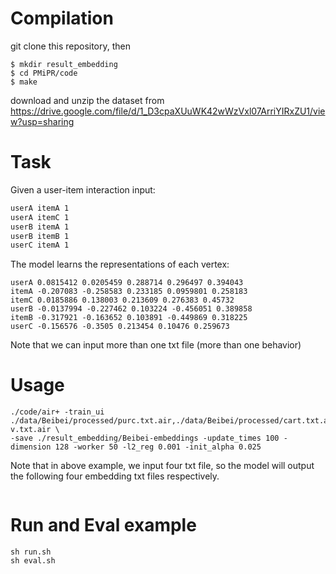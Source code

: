 

# Compilation
git clone this repository, then
```
$ mkdir result_embedding
$ cd PMiPR/code
$ make
```
download and unzip the dataset from https://drive.google.com/file/d/1_D3cpaXUuWK42wWzVxl07ArriYIRxZU1/view?usp=sharing

# Task
Given a user-item interaction input:
```txt
userA itemA 1
userA itemC 1
userB itemA 1
userB itemB 1
userC itemA 1
```
The model learns the representations of each vertex:
```
userA 0.0815412 0.0205459 0.288714 0.296497 0.394043
itemA -0.207083 -0.258583 0.233185 0.0959801 0.258183
itemC 0.0185886 0.138003 0.213609 0.276383 0.45732
userB -0.0137994 -0.227462 0.103224 -0.456051 0.389858
itemB -0.317921 -0.163652 0.103891 -0.449869 0.318225
userC -0.156576 -0.3505 0.213454 0.10476 0.259673
```
Note that we can input more than one txt file (more than one behavior)

# Usage
```
./code/air+ -train_ui ./data/Beibei/processed/purc.txt.air,./data/Beibei/processed/cart.txt.air,./data/Beibei/processed/pv.txt.air,./data/Beibei/processed/all-v.txt.air \
-save ./result_embedding/Beibei-embeddings -update_times 100 -dimension 128 -worker 50 -l2_reg 0.001 -init_alpha 0.025
```
Note that in above example, we input four txt file, so the model will output the following four embedding txt files respectively.
``` ./result_embedding/Beibei-embeddings.0, ./result_embedding/Beibei-embeddings.1, ./result_embedding/Beibei-embeddings.2, ./result_embedding/Beibei-embeddings.3 
```


# Run and Eval example
```
sh run.sh
sh eval.sh
```

